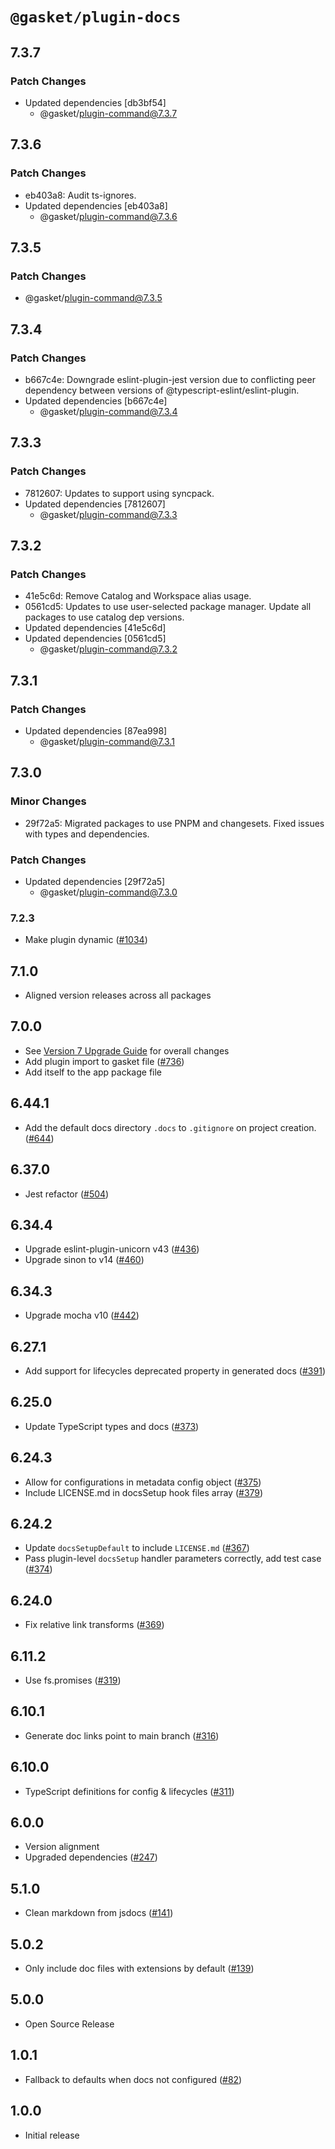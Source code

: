 # `@gasket/plugin-docs`

## 7.3.7

### Patch Changes

- Updated dependencies [db3bf54]
  - @gasket/plugin-command@7.3.7

## 7.3.6

### Patch Changes

- eb403a8: Audit ts-ignores.
- Updated dependencies [eb403a8]
  - @gasket/plugin-command@7.3.6

## 7.3.5

### Patch Changes

- @gasket/plugin-command@7.3.5

## 7.3.4

### Patch Changes

- b667c4e: Downgrade eslint-plugin-jest version due to conflicting peer dependency between versions of @typescript-eslint/eslint-plugin.
- Updated dependencies [b667c4e]
  - @gasket/plugin-command@7.3.4

## 7.3.3

### Patch Changes

- 7812607: Updates to support using syncpack.
- Updated dependencies [7812607]
  - @gasket/plugin-command@7.3.3

## 7.3.2

### Patch Changes

- 41e5c6d: Remove Catalog and Workspace alias usage.
- 0561cd5: Updates to use user-selected package manager. Update all packages to use catalog dep versions.
- Updated dependencies [41e5c6d]
- Updated dependencies [0561cd5]
  - @gasket/plugin-command@7.3.2

## 7.3.1

### Patch Changes

- Updated dependencies [87ea998]
  - @gasket/plugin-command@7.3.1

## 7.3.0

### Minor Changes

- 29f72a5: Migrated packages to use PNPM and changesets. Fixed issues with types and dependencies.

### Patch Changes

- Updated dependencies [29f72a5]
  - @gasket/plugin-command@7.3.0

### 7.2.3

- Make plugin dynamic ([#1034])

## 7.1.0

- Aligned version releases across all packages

## 7.0.0

- See [Version 7 Upgrade Guide] for overall changes
- Add plugin import to gasket file ([#736])
- Add itself to the app package file

## 6.44.1

- Add the default docs directory `.docs` to `.gitignore` on project creation. ([#644])

## 6.37.0

- Jest refactor ([#504])

## 6.34.4

- Upgrade eslint-plugin-unicorn v43 ([#436])
- Upgrade sinon to v14 ([#460])

## 6.34.3

- Upgrade mocha v10 ([#442])

## 6.27.1

- Add support for lifecycles deprecated property in generated docs ([#391])

## 6.25.0

- Update TypeScript types and docs ([#373])

## 6.24.3

- Allow for configurations in metadata config object ([#375])
- Include LICENSE.md in docsSetup hook files array ([#379])

## 6.24.2

- Update `docsSetupDefault` to include `LICENSE.md` ([#367])
- Pass plugin-level `docsSetup` handler parameters correctly, add test case ([#374])

## 6.24.0

- Fix relative link transforms ([#369])

## 6.11.2

- Use fs.promises ([#319])

## 6.10.1

- Generate doc links point to main branch ([#316])

## 6.10.0

- TypeScript definitions for config & lifecycles ([#311])

## 6.0.0

- Version alignment
- Upgraded dependencies ([#247])

## 5.1.0

- Clean markdown from jsdocs ([#141])

## 5.0.2

- Only include doc files with extensions by default ([#139])

## 5.0.0

- Open Source Release

## 1.0.1

- Fallback to defaults when docs not configured ([#82])

## 1.0.0

- Initial release

[Version 7 Upgrade Guide]: /docs/upgrade-to-7.md
[#82]: https://github.com/godaddy/gasket/pull/82
[#139]: https://github.com/godaddy/gasket/pull/139
[#141]: https://github.com/godaddy/gasket/pull/141
[#247]: https://github.com/godaddy/gasket/pull/247
[#311]: https://github.com/godaddy/gasket/pull/311
[#316]: https://github.com/godaddy/gasket/pull/316
[#319]: https://github.com/godaddy/gasket/pull/319
[#367]: https://github.com/godaddy/gasket/pull/367
[#369]: https://github.com/godaddy/gasket/pull/369
[#373]: https://github.com/godaddy/gasket/pull/373
[#374]: https://github.com/godaddy/gasket/pull/374
[#375]: https://github.com/godaddy/gasket/pull/375
[#379]: https://github.com/godaddy/gasket/pull/379
[#391]: https://github.com/godaddy/gasket/pull/391
[#436]: https://github.com/godaddy/gasket/pull/436
[#442]: https://github.com/godaddy/gasket/pull/442
[#460]: https://github.com/godaddy/gasket/pull/460
[#504]: https://github.com/godaddy/gasket/pull/504
[#644]: https://github.com/godaddy/gasket/pull/644
[#736]: https://github.com/godaddy/gasket/pull/736
[#1034]: https://github.com/godaddy/gasket/pull/1034
